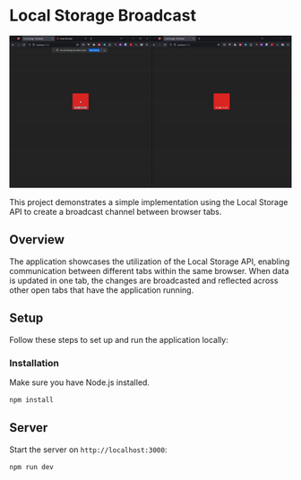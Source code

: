 # Local Storage Broadcast

![Example](./demo.gif)

This project demonstrates a simple implementation using the Local Storage API to create a broadcast channel between browser tabs.

## Overview

The application showcases the utilization of the Local Storage API, enabling communication between different tabs within the same browser. When data is updated in one tab, the changes are broadcasted and reflected across other open tabs that have the application running.

## Setup

Follow these steps to set up and run the application locally:

### Installation

Make sure you have Node.js installed.

```bash
npm install
```

## Server

Start the server on `http://localhost:3000`:

```bash
npm run dev
```

